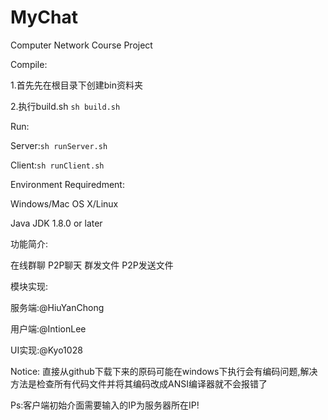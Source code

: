 # MyChat
Computer Network Course Project

Compile:

1.首先先在根目录下创建bin资料夹

2.执行build.sh
  `sh build.sh`


Run:

Server:`sh runServer.sh`  

Client:`sh runClient.sh`


Environment Requiredment:  

Windows/Mac OS X/Linux  

Java JDK 1.8.0 or later

功能简介:

在线群聊
P2P聊天
群发文件
P2P发送文件

模块实现:

服务端:@HiuYanChong

用户端:@IntionLee

UI实现:@Kyo1028
  
  
Notice:
直接从github下载下来的原码可能在windows下执行会有编码问题,解决方法是检查所有代码文件并将其编码改成ANSI编译器就不会报错了

Ps:客户端初始介面需要输入的IP为服务器所在IP!


